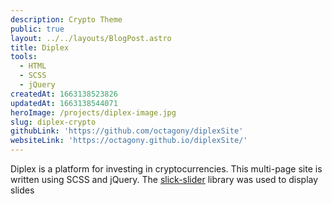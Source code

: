 ```yaml
---
description: Crypto Theme
public: true
layout: ../../layouts/BlogPost.astro
title: Diplex
tools:
  - HTML
  - SCSS
  - jQuery
createdAt: 1663138523826
updatedAt: 1663138544071
heroImage: /projects/diplex-image.jpg
slug: diplex-crypto
githubLink: 'https://github.com/octagony/diplexSite'
websiteLink: 'https://octagony.github.io/diplexSite/'
---
```


Diplex is a platform for investing in cryptocurrencies. This multi-page site is written using SCSS and jQuery. The [slick-slider](https://kenwheeler.github.io/slick/) library was used to display slides
